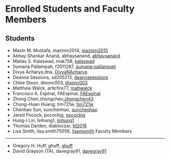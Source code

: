 Enrolled Students and Faculty Members
=====================================


Students
-----------------
* Mazin M. Mustafa, mazinm2014, [mazinm2015](https://github.com/mazinm2015)
* Abhay Shankar Anand, abhaysanand, [abhaysanand](https://github.com/abhaysanand)
* Matias S. Kalaswad, msk758, [kalaswad](https://github.com/kalaswad)
* Sumana Pallampati, f2011287, [sumana-pallampati](https://github.com/sumana-pallampati)
* Divya Acharya,dna, [DivyaNAcharya](https://github.com/DivyaNAcharya)
* Deanna Sessions, sd205213, [deannasessions](https://github.com/deannasessions)
* Chloe Dixon, dixonc003, [dixonc003](http://github.com/dixonc003)
* Matthew Walck, articfire77, [mattwalck](https://github.com/mattwalck)
* Francisco A. Espinal, FAEspinal, [FAEspinal](https://github.com/FAEspinal) 
* Zhong Chen,zhongchen,[zhongchen43](https://github.com/zhongchen43)
* Chung-Huan Huang, tim721w, [tim721w](https://github.com/tim721w)
* Chenhao Sun, sunchenhao, [sunchenhao](https://github.com/sunchenhao)
* Jared Pocock, pocockjg, [pocockjg](https://github.com/pocockjg)
* Hung-I Lin, linhung1, [linhung1](https://github.com/linhung1)
* Thomas Darden, diabloczar, [td2016](https://github.com/td2016)
* Lisa Smith, lisa.smith75056, [lisamsmith](https://github.com/lisamsmith)
Faculty Members
---------------

* Gregory H. Huff, ghuff, [ghuff](https://github.com/ghuff)
* David Grayson (TA), davegray91, [davegray91](https://github.com/davegray91)


